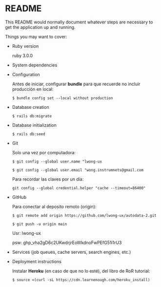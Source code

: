 # README

This README would normally document whatever steps are necessary to get the
application up and running.

Things you may want to cover:

* Ruby version
  
  ruby  3.0.0

* System dependencies

* Configuration

  Antes de iniciar, configurar **bundle** para que recuerde no incluir producción en local:
  
  `$ bundle config set --local without production`

* Database creation
  
  `$ rails db:migrate`

* Database initialization

  `$ rails db:seed`

* Git

  Solo una vez por computadora:
  
  `$ git config --global user.name "lwong-ux`
  
  `$ git config --global user.email "wong.instrumnets@gmail.com`
  
  Para recordar las claves por un día:
  
  `git config --global credential.helper "cache --timeout=86400"`

* GitHub

  Para conectar al deposito remoto (origin):

  `$ git remote add origin https://github.com/lwong-ux/autodata-2.git` 
    
  `$ git push -u origin main`
  
  Usr: lwong-ux
  
  psw:  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

* Services (job queues, cache servers, search engines, etc.)

* Deployment instructions

  Instalar **Heroku** (en caso de que no lo esté), del libro de RoR tutorial:
  
  `$ source <(curl -sL https://cdn.learnenough.com/heroku_install)`
  
